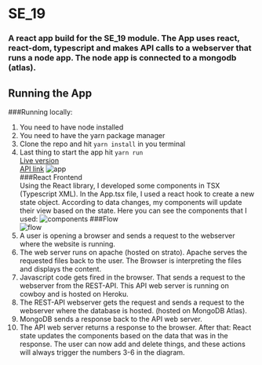 # SE_19
### A react app build for the SE_19 module. The App uses react, react-dom, typescript and makes API calls to a webserver that runs a node app. The node app is connected to a mongodb (atlas).
## Running the App
###Running locally:
1. You need to have node installed  
2. You  need to have the yarn package manager  
3. Clone the repo and hit `yarn install` in you terminal  
4. Last thing to start the app hit `yarn run`  
[Live version](https://www.chimp.berlin/se19/)   
[API link](https://dry-refuge-25840.herokuapp.com)
![app](https://i.ibb.co/Z6qtCY1/Screenshot-2021-04-28-at-15-16-36.png)  
###React Frontend  
Using the React library, I developed some components in TSX (Typescript XML). In the App.tsx file, I used a react hook to create a new state object. According to data changes, my components will update their view based on the state. Here you can see the components that I used:
![components](https://i.ibb.co/M14w8bv/Screenshot-2021-04-28-at-20-46-07.png)
###Flow  
![flow](https://i.ibb.co/CsNXx6Q/Screenshot-2021-04-28-at-21-15-12.png)   
1. A user is opening a browser and sends a request to the webserver where the website is running.  
2. The web server runs on apache (hosted on strato). Apache serves the requested files back to the user. The Browser is interpreting the files and displays the content.  
3. Javascript code gets fired in the browser. That sends a request to the webserver from the REST-API. This API web server is running on cowboy and is hosted on Heroku.  
4. The REST-API webserver gets the request and sends a request to the webserver where the database is hosted. (hosted on MongoDB Atlas).  
5. MongoDB sends a response back to the API web server.  
6. The API web server returns a response to the browser. After that: React state updates the components based on the data that was in the response. The user can now add and delete things, and these actions will always trigger the numbers 3-6 in the diagram.